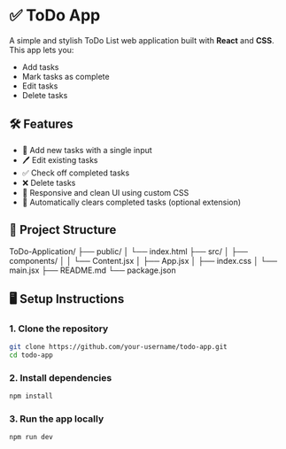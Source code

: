 # ✅ ToDo App

A simple and stylish ToDo List web application built with **React** and **CSS**. This app lets you:

- Add tasks
- Mark tasks as complete
- Edit tasks
- Delete tasks

## 🛠️ Features

- 📌 Add new tasks with a single input
- 🖊️ Edit existing tasks
- ✅ Check off completed tasks
- ❌ Delete tasks
- 🎨 Responsive and clean UI using custom CSS
- 💾 Automatically clears completed tasks (optional extension)

## 📂 Project Structure

ToDo-Application/
├── public/
│ └── index.html
├── src/
│ ├── components/
│ │ └── Content.jsx
│ ├── App.jsx
│ ├── index.css
│ └── main.jsx
├── README.md
└── package.json

## 🖥️ Setup Instructions

### 1. Clone the repository

```bash
git clone https://github.com/your-username/todo-app.git
cd todo-app
```
### 2. Install dependencies

```bash
npm install
```
### 3. Run the app locally

```bash
npm run dev
```

